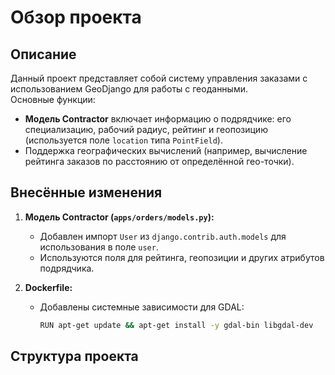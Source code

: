 # Обзор проекта

## Описание
Данный проект представляет собой систему управления заказами с использованием GeoDjango для работы с геоданными.  
Основные функции:
- **Модель Contractor** включает информацию о подрядчике: его специализацию, рабочий радиус, рейтинг и геопозицию (используется поле `location` типа `PointField`).
- Поддержка географических вычислений (например, вычисление рейтинга заказов по расстоянию от определённой гео-точки).

## Внесённые изменения
1. **Модель Contractor (`apps/orders/models.py`):**
   - Добавлен импорт `User` из `django.contrib.auth.models` для использования в поле `user`.
   - Используются поля для рейтинга, геопозиции и других атрибутов подрядчика.

2. **Dockerfile:**
   - Добавлены системные зависимости для GDAL:
     ```bash
     RUN apt-get update && apt-get install -y gdal-bin libgdal-dev
     ```
     
## Структура проекта 